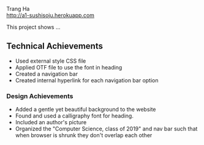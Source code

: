 Trang Ha  
http://a1-sushisoju.herokuapp.com

This project shows ...

## Technical Achievements
- Used external style CSS file
- Applied OTF file to use the font in heading
- Created a navigation bar
- Created internal hyperlink for each navigation bar option 

### Design Achievements
- Added a gentle yet beautiful background to the website
- Found and used a calligraphy font for heading.
- Included an author's picture 
- Organized the "Computer Science, class of 2019" and nav bar such that when browser is shrunk they don't overlap each other

